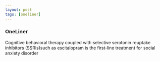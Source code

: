 ```yaml
---
layout: post
tags: [oneliner]
---
```



### OneLiner

Cognitive behavioral therapy coupled with selective serotonin reuptake inhibitors (SSRIs)such as escitalopram is the first-line treatment for social anxiety disorder
